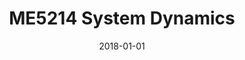---
title: "ME5214 System Dynamics"
collection: teaching
type: "Undergraduate course"
permalink: /teaching/2014-spring-teaching-1
venue: "National Taiwan University, Mechanical Engineering"
date: 2018-01-01
location: "City, Country"
---